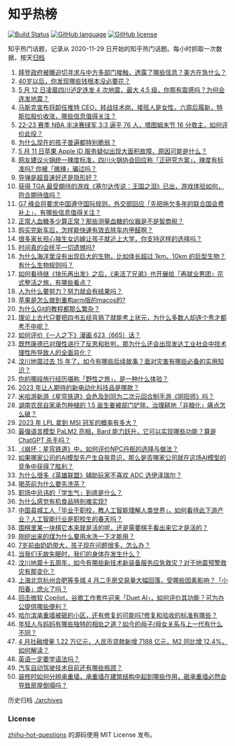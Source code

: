 # 知乎热榜
[![Build Status](https://github.com/ToWeLong/zhihu-hot-questions/workflows/CI/badge.svg)](https://github.com/ToWeLong/zhihu-hot-questions/actions)
[![GitHub language](https://img.shields.io/badge/language-golang-orange.svg)](https://golang.org/)
[![GitHub license](https://img.shields.io/github/license/ToWeLong/zhihu-hot-questions)](https://github.com/ToWeLong/zhihu-hot-questions/blob/main/LICENSE)

知乎热门话题，记录从 2020-11-29 日开始的知乎热门话题。每小时抓取一次数据，按天[归档](./archives)

<!-- BEGIN -->

1. [拜登政府被曝迫切寻求与中方多部门接触，透露了哪些信息？美方在急什么？](https://www.zhihu.com/question/600414768)
1. [40岁以后，你发现哪些钱根本没必要花？](https://www.zhihu.com/question/593808844)
1. [5 月 12 日凌晨四川泸定连发 4 次地震，最大 4.5 级，你那有震感吗？为何会连发地震？](https://www.zhihu.com/question/600514920)
1. [马斯克宣布将卸任推特 CEO，转战技术岗，接班人是女性，六周后履新，特斯拉股价收涨，哪些信息值得关注？](https://www.zhihu.com/question/600515537)
1. [22-23 赛季 NBA 半决赛绿军 3:3 逼平 76 人，塔图姆末节 16 分救主，如何评价此役？](https://www.zhihu.com/question/600510055)
1. [为什么现在的孩子普遍都特别脆弱？](https://www.zhihu.com/question/591144391)
1. [5 月 11 日苹果 Apple ID 服务疑似出现大面积故障，原因可能是什么？](https://www.zhihu.com/question/600514273)
1. [网友建议火锅统一辣度标准，四川火锅协会回应称「正研究方案」，辣度有标准吗? 你被「微辣」骗过吗？](https://www.zhihu.com/question/600470570)
1. [导弹是超音速好还是隐形好？](https://www.zhihu.com/question/599840901)
1. [获得 TGA 最受期待的游戏《塞尔达传说：王国之泪》已出，游戏体验如何，符合期待值吗？](https://www.zhihu.com/question/600423960)
1. [G7 峰会将要求中国遵守国际规则，外交部回应「先把拖欠多年的联合国会费补上」，有哪些信息值得关注？](https://www.zhihu.com/question/600376856)
1. [正常人血糖多少算正常？那些测量血糖的仪器是不是智商税？](https://www.zhihu.com/question/600406792)
1. [购买完新车后，怎样能快速有效去除车内甲醛啊？](https://www.zhihu.com/question/598955678)
1. [很多家长担心独生女远嫁让孩子就近上大学，你支持这样的选择吗？](https://www.zhihu.com/question/599550665)
1. [时间真的会抚平一切遗憾吗?](https://www.zhihu.com/question/598609827)
1. [为什么海洋里没有出现巨大的生物，比如体长超过 1km、10km 的巨型生物？有什么生物规则吗？](https://www.zhihu.com/question/38781903)
1. [如何看待继《快乐再出发》之后，《来活了兄弟》也开展给「再就业男团」花式整活之旅，有哪些看点？](https://www.zhihu.com/question/600421571)
1. [人为什么要努力？努力就会有结果吗？](https://www.zhihu.com/question/600516550)
1. [苹果是怎么做到重构arm版的macos的?](https://www.zhihu.com/question/597354126)
1. [为什么Git的教程都那么繁杂？](https://www.zhihu.com/question/594294987)
1. [理论上古代只要把四书五经背熟了就能考上状元，为什么多数人却连个秀才都考不中呢？](https://www.zhihu.com/question/599169937)
1. [如何评价《一人之下》漫画 623（665）话？](https://www.zhihu.com/question/600483964)
1. [既然康德已对理性进行了反思和批判，那为什么还会出现发达工业社会中技术理性所导致人的全面异化？](https://www.zhihu.com/question/599687445)
1. [汶川地震过去 15 年了，如今有哪些后续故事？面对灾害有哪些必备的实用知识？](https://www.zhihu.com/question/600397295)
1. [你的哪段旅行经历堪称「野性之旅」，是一种什么体验？](https://www.zhihu.com/question/599400263)
1. [2023 年让人期待的新电动化科技品是哪款？](https://www.zhihu.com/question/600145230)
1. [米哈游新游《星穹铁道》会危及到同为二次元回合制手游《阴阳师》吗？](https://www.zhihu.com/question/490940581)
1. [湖南农民自家承包种植的 1.5 亩生姜被部门铲除，治理耕地「非粮化」痛点怎么破？](https://www.zhihu.com/question/599970016)
1. [2023 年 LPL 拿到 MSI 冠军的概率有多大？](https://www.zhihu.com/question/593615510)
1. [最强语言模型 PaLM2 亮相，Bard 能力跃升，它可以实现哪些功能？算是 ChatGPT 杀手吗？](https://www.zhihu.com/question/600313536)
1. [《崩坏：星穹铁道》中，如何评价NPC丹枢的选择与做法？](https://www.zhihu.com/question/599588144)
1. [如果哪家公司的AI模型先产生自我意识，那么是否哪家公司就在这场AI模型的竞争中获得了胜利？](https://www.zhihu.com/question/596628389)
1. [为什么很多《英雄联盟》辅助玩家不喜欢 ADC 选伊泽瑞尔？](https://www.zhihu.com/question/586639747)
1. [喝茶前为什么要先洗茶？](https://www.zhihu.com/question/556496754)
1. [职场中忌讳的「学生气」到底是什么？](https://www.zhihu.com/question/310704459)
1. [为什么感觉有机食品特别难实现?](https://www.zhihu.com/question/599334791)
1. [中国县城工人「毕业于职校，教人工智能理解人类世界」，如何看待此下游产业？人工智能行业是职校生的春天吗？](https://www.zhihu.com/question/599741943)
1. [围棋里某一块棋它本来就是活的呢，还是需要棋手看出来它才是活的？](https://www.zhihu.com/question/599515555)
1. [刚挖出来的煤为什么要用水洗一下才能用？](https://www.zhihu.com/question/599303664)
1. [7岁前由奶奶带大，孩子现在问题很多，怎么办？](https://www.zhihu.com/question/598943088)
1. [当我们无故失眠时，我们的身体在发生什么？](https://www.zhihu.com/question/599661839)
1. [汶川地震十五周年，如今有哪些新技术新装备服务应急救灾？对于地震预警救灾有那变化？](https://www.zhihu.com/question/600513219)
1. [上海北京杭州合肥等多城 4 月二手房交易量大幅回落，受哪些因素影响？「小阳春」熄火了吗？](https://www.zhihu.com/question/600525783)
1. [回击微软 Copilot，谷歌工作套件迎来「Duet AI」，如何评价其功能？可为办公提供哪些便利？](https://www.zhihu.com/question/600314393)
1. [哈尔滨承重墙被砸的小区，还有修复的可能吗?修复和验收的标准有哪些？](https://www.zhihu.com/question/600332434)
1. [年轻人与妈妈有哪些独特的相处之道？如今的母子/母女关系与上一代有什么不同？](https://www.zhihu.com/question/599929515)
1. [4 月社融增量 1.22 万亿元，人民币贷款新增 7188 亿元，M2 同比增 12.4%，如何解读？](https://www.zhihu.com/question/600381661)
1. [英语一定要学语法吗？](https://www.zhihu.com/question/596694235)
1. [汽车自动驾驶技术目前还有哪些瓶颈？](https://www.zhihu.com/question/598629485)
1. [装修时如何分辨承重墙，承重墙在建筑结构中起到哪些作用，砸承重墙必然会导致房屋倒塌吗？](https://www.zhihu.com/question/600333450)

<!-- END -->

历史归档 [./archives](./archives)


### License
[zhihu-hot-questions](https://github.com/towelong/zhihu-hot-questions) 的源码使用 MIT License 发布。